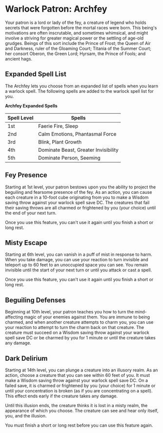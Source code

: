 # Warlock Patron: Archfey
Your patron is a lord or lady of the fey, a creature of legend who holds secrets that were forgotten before the mortal races were born. This being's motivations are often inscrutable, and sometimes whimsical, and might involve a striving for greater magical power or the settling of age-old grudges. Beings of this sort include the Prince of Frost; the Queen of Air and Darkness, ruler of the Gloaming Court; Titania of the Summer Court; her consort Oberon, the Green Lord; Hyrsam, the Prince of Fools; and ancient hags.

## Expanded Spell List
The Archfey lets you choose from an expanded list of spells when you learn a warlock spell. The following spells are added to the warlock spell list for you.

**Archfey Expanded Spells**

Spell Level|Spells
-----------|------
1st|Faerie Fire, Sleep
2nd|Calm Emotions, Phantasmal Force
3rd|Blink, Plant Growth
4th|Dominate Beast, Greater Invisibility
5th|Dominate Person, Seeming

## Fey Presence
Starting at 1st level, your patron bestows upon you the ability to project the beguiling and fearsome presence of the fey. As an action, you can cause each creature in a 10-foot cube originating from you to make a Wisdom saving throw against your warlock spell save DC. The creatures that fail their saving throws are all charmed or frightened by you (your choice) until the end of your next turn.

Once you use this feature, you can't use it again until you finish a short or long rest.

## Misty Escape
Starting at 6th level, you can vanish in a puff of mist in response to harm. When you take damage, you can use your reaction to turn invisible and teleport up to 60 feet to an unoccupied space you can see. You remain invisible until the start of your next turn or until you attack or cast a spell.

Once you use this feature, you can't use it again until you finish a short or long rest.

## Beguiling Defenses
Beginning at 10th level, your patron teaches you how to turn the mind-affecting magic of your enemies against them. You are immune to being charmed, and when another creature attempts to charm you, you can use your reaction to attempt to turn the charm back on that creature. The creature must succeed on a Wisdom saving throw against your warlock spell save DC or be charmed by you for 1 minute or until the creature takes any damage.

## Dark Delirium
Starting at 14th level, you can plunge a creature into an illusory realm. As an action, choose a creature that you can see within 60 feet of you. It must make a Wisdom saving throw against your warlock spell save DC. On a failed save, it is charmed or frightened by you (your choice) for 1 minute or until your concentration is broken (as if you are concentrating on a spell). This effect ends early if the creature takes any damage.

Until this illusion ends, the creature thinks it is lost in a misty realm, the appearance of which you choose. The creature can see and hear only itself, you, and the illusion.

You must finish a short or long rest before you can use this feature again.